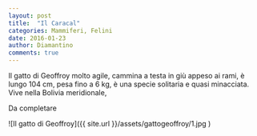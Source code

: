 ```yaml
---
layout: post
title:  "Il Caracal"
categories: Mammiferi, Felini
date: 2016-01-23
author: Diamantino
comments: true
---
```

Il gatto di Geoffroy molto agile, cammina a testa in giù appeso ai rami, è lungo 104 cm, pesa fino a 6 kg, è una specie solitaria e quasi minacciata.
Vive nella Bolivia meridionale,

Da completare


![Il gatto di Geoffroy]({{ site.url }}/assets/gattogeoffroy/1.jpg )
